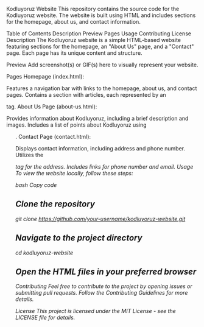 Kodluyoruz Website
This repository contains the source code for the Kodluyoruz website. The website is built using HTML and includes sections for the homepage, about us, and contact information.

Table of Contents
Description
Preview
Pages
Usage
Contributing
License
Description
The Kodluyoruz website is a simple HTML-based website featuring sections for the homepage, an "About Us" page, and a "Contact" page. Each page has its unique content and structure.

Preview
Add screenshot(s) or GIF(s) here to visually represent your website.

Pages
Homepage (index.html):

Features a navigation bar with links to the homepage, about us, and contact pages.
Contains a section with articles, each represented by an <article> tag.
About Us Page (about-us.html):

Provides information about Kodluyoruz, including a brief description and images.
Includes a list of points about Kodluyoruz using <ol>.
Contact Page (contact.html):

Displays contact information, including address and phone number.
Utilizes the <address> tag for the address.
Includes links for phone number and email.
Usage
To view the website locally, follow these steps:

bash
Copy code
# Clone the repository
git clone https://github.com/your-username/kodluyoruz-website.git

# Navigate to the project directory
cd kodluyoruz-website

# Open the HTML files in your preferred browser
Contributing
Feel free to contribute to the project by opening issues or submitting pull requests. Follow the Contributing Guidelines for more details.

License
This project is licensed under the MIT License - see the LICENSE file for details.
